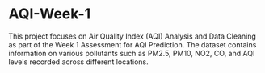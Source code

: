 # AQI-Week-1
This project focuses on Air Quality Index (AQI) Analysis and Data Cleaning as part of the Week 1 Assessment for AQI Prediction. The dataset contains information on various pollutants such as PM2.5, PM10, NO2, CO, and AQI levels recorded across different locations.

